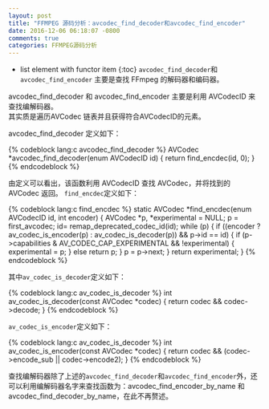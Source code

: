 ```yaml
---
layout: post
title: "FFMPEG 源码分析：avcodec_find_decoder和avcodec_find_encoder"
date: 2016-12-06 06:18:07 -0800
comments: true
categories: FFMPEG源码分析
---
```


* list element with functor item
{:toc}
`avcodec_find_decoder`和`avcodec_find_encoder` 主要是查找 FFmpeg 的解码器和编码器。  
<!--more-->

avcodec_find_decoder 和 avcodec_find_encoder 主要是利用 AVCodecID 来查找编解码器。  
其实质是遍历AVCodec 链表并且获得符合AVCodecID的元素。  

avcodec_find_decoder 定义如下：  

{% codeblock lang:c avcodec_find_decoder %}
AVCodec *avcodec_find_decoder(enum AVCodecID id)
{
    return find_encdec(id, 0);
}
{% endcodeblock %}

由定义可以看出，该函数利用 AVCodecID 查找 AVCodec，并将找到的 AVCodec 返回。
`find_encdec`定义如下：  

{% codeblock lang:c find_encdec %}
static AVCodec *find_encdec(enum AVCodecID id, int encoder)
{
    AVCodec *p, *experimental = NULL;
    p = first_avcodec;
    id= remap_deprecated_codec_id(id);
    while (p) {
        if ((encoder ? av_codec_is_encoder(p) : av_codec_is_decoder(p)) &&
            p->id == id) {
            if (p->capabilities & AV_CODEC_CAP_EXPERIMENTAL && !experimental) {
                experimental = p;
            } else
                return p;
        }
        p = p->next;
    }
    return experimental;
}
{% endcodeblock %}

其中`av_codec_is_decoder`定义如下：  

{% codeblock lang:c av_codec_is_decoder %}
int av_codec_is_decoder(const AVCodec *codec)
{
    return codec && codec->decode;
}
{% endcodeblock %}

`av_codec_is_encoder`定义如下：  

{% codeblock lang:c av_codec_is_decoder %}
int av_codec_is_encoder(const AVCodec *codec)
{
    return codec && (codec->encode_sub || codec->encode2);
}
{% endcodeblock %}

查找编解码器除了上述的`avcodec_find_decoder`和`avcodec_find_encoder`外，还可以利用编解码器名字来查找函数为：avcodec_find_encoder_by_name 和 avcodec_find_decoder_by_name，在此不再赘述。


